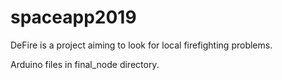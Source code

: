# spaceapp2019
DeFire is a project aiming to look for local firefighting problems.

<p>Arduino files in final_node directory.</p>
